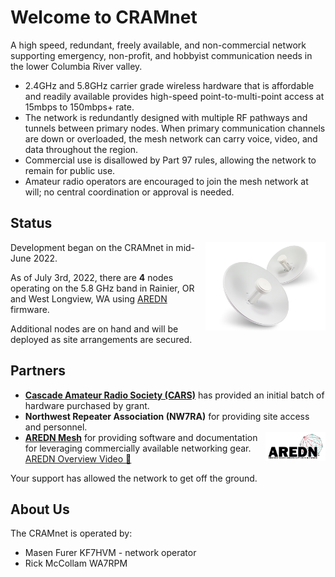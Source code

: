 # Welcome to CRAMnet

A high speed, redundant, freely available, and non-commercial network supporting emergency, non-profit, and hobbyist communication needs in the lower Columbia River valley.

* 2.4GHz and 5.8GHz carrier grade wireless hardware that is affordable and readily available provides high-speed point-to-multi-point access at 15mbps to 150mbps+ rate.
* The network is redundantly designed with multiple RF pathways and tunnels between primary nodes. When primary communication channels are down or overloaded, the mesh network can carry voice, video, and data throughout the region.
* Commercial use is disallowed by Part 97 rules, allowing the network to remain for public use.
* Amateur radio operators are encouraged to join the mesh network at will; no central coordination or approval is needed.

## Status

<img src="/images/ubiquiti-powerbeam-m5-pbe-m5-400.png" style="float: right; width: 20vw" alt="ubiquiti powerbeam m5"> 

Development began on the CRAMnet in mid-June 2022.

As of July 3rd, 2022, there are **4** nodes operating on the 5.8 GHz band in Rainier, OR and West Longview, WA using [AREDN](http://arednmesh.org) firmware.

Additional nodes are on hand and will be deployed as site arrangements are secured.

## Partners

* [**Cascade Amateur Radio Society (CARS)**](https://cascadeamateurradio.net/) has provided an initial batch of hardware purchased by grant.
* **Northwest Repeater Association (NW7RA)** for providing site access and personnel.
* <img src="/images/AREDN-Final-Logo_0.jpg" style="float: right; width: 10vw" alt="Amateur Radio Emergency Data Network"> [**AREDN Mesh**](https://www.arednmesh.org/) for providing software and documentation for leveraging commercially available networking gear. [AREDN Overview Video 📼](https://www.youtube.com/watch?v=SQIFJe3rmZ0)

Your support has allowed the network to get off the ground.

## About Us

The CRAMnet is operated by:

* Masen Furer KF7HVM - network operator
* Rick McCollam WA7RPM
